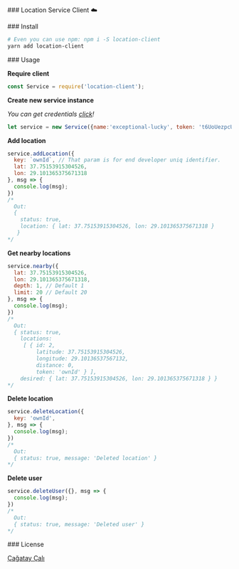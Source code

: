 ### Location Service Client :cloud:

### Install

```bash
# Even you can use npm: npm i -S location-client
yarn add location-client
```

### Usage

**Require client**

```javascript
const Service = require('location-client');
```

**Create new service instance**

*You can get credentials [click](https://location-service.cagatay.me)!*

```javascript
let service = new Service({name:'exceptional-lucky', token: 't6UoUezpcUaaXTx5AAAD'});
```

**Add location**

```javascript
service.addLocation({
  key: `ownId`, // That param is for end developer uniq identifier.
  lat: 37.75153915304526,
  lon: 29.101365375671318
}, msg => {
  console.log(msg);
})
/*
  Out:
  {
    status: true,
    location: { lat: 37.75153915304526, lon: 29.101365375671318 }
   }
*/
```

**Get nearby locations**

```javascript
service.nearby({
  lat: 37.75153915304526,
  lon: 29.101365375671318,
  depth: 1, // Default 1
  limit: 20 // Default 20
}, msg => {
  console.log(msg);
})
/*
  Out:
  { status: true,
    locations:
     [ { id: 2,
         latitude: 37.75153915304526,
         longitude: 29.10136537567132,
         distance: 0,
         token: 'ownId' } ],
    desired: { lat: 37.75153915304526, lon: 29.101365375671318 } }
*/
```

**Delete location**

```javascript
service.deleteLocation({
  key: 'ownId',
}, msg => {
  console.log(msg);
})
/*
  Out:
  { status: true, message: 'Deleted location' }
*/
```

**Delete user**

```javascript
service.deleteUser({}, msg => {
  console.log(msg);
})
/*
  Out:
  { status: true, message: 'Deleted user' }
*/
```

### License

[Çağatay Çalı](https://cagatay.me)

